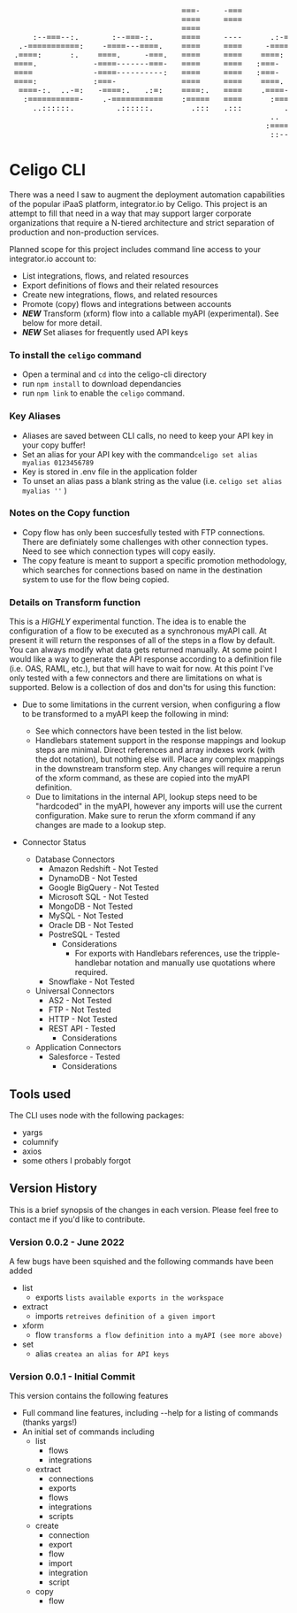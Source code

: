 
<pre>                                                                                          
                                     ===-     -===                                        
                                     ====     ====                                        
                                     ====                                                 
     :--===--:.       :--===-:.      ====     ----      .:-===--..---.      .:---.--:     
  .-===========:    -====---====.    ====     ====     -=============.    :=====-.====-.  
 .====:      :.    ====.     -===.   ====     ====    ====:     :====.   -===:     .-===: 
 ====.            -====-------===-   ====     ====   :===-       -===.  :===         .=== 
 ====             -====----------:   ====     ====   :===-       -===.  -==-          ===.
 ====:            :===-              ====     ====    ====.      ====.  .=--         .=== 
  ====-:.  ..-=:   -====:.   .:=:    ====:.   ====    .====-:::-=====.   .===-.    .--:-. 
   :===========-    .-===========    :=====   ====      :=======--===.    .-==========-   
     ..::::::.         .::::::.        .:::   .:::         ...   -===.       .:---::.     
                                                        ..     .-===-                     
                                                       :===========:                      
                                                        ::------:.                        
</pre>                                                                                          


# Celigo CLI 

There was a need I saw to augment the deployment automation capabilities of the popular iPaaS platform, integrator.io by Celigo.  This project is an attempt to fill that need in a way that may support larger corporate organizations that require a N-tiered architecture and strict separation of production and non-production services.

Planned scope for this project includes command line access to your integrator.io account to:
- List integrations, flows, and related resources
- Export definitions of flows and their related resources
- Create new integrations, flows, and related resources
- Promote (copy) flows and integrations between accounts
- ***NEW*** Transform (xform) flow into a callable myAPI (experimental).  See below for more detail.
- ***NEW*** Set aliases for frequently used API keys

### To install the `celigo` command
- Open a terminal and `cd` into the celigo-cli directory
- run `npm install` to download dependancies
- run `npm link` to enable the `celigo` command.

### Key Aliases
- Aliases are saved between CLI calls, no need to keep your API key in your copy buffer!
- Set an alias for your API key with the command`celigo set alias myalias 0123456789`
- Key is stored in .env file in the application folder
- To unset an alias pass a blank string as the value (i.e. `celigo set alias myalias ''` )


### Notes on the Copy function

- Copy flow has only been succesfully tested with FTP connections.  There are definiately some challenges with other connection types.  Need to see which connection types will copy easily.
- The copy feature is meant to support a specific promotion methodology, which searches for connections based on name in the destination system to use for the flow being copied.

### Details on Transform function

This is a *HIGHLY* experimental function.  The idea is to enable the configuration of a flow to be executed as a synchronous myAPI call. At present it will return the responses of all of the steps in a flow by default.  You can always modify what data gets returned manually.  At some point I would like a way to generate the API response according to a definition file (i.e. OAS, RAML, etc.), but that will have to wait for now.  At this point I've only tested with a few connectors and there are limitations on what is supported.  Below is a collection of dos and don'ts for using this function:

- Due to some limitations in the current version, when configuring a flow to be transformed to a myAPI keep the following in mind:
  - See which connectors have been tested in the list below.
  - Handlebars statement support in the response mappings and lookup steps are minimal.  Direct references and array indexes work (with the dot notation), but nothing else will. Place any complex mappings in the downstream transform step. Any changes will require a rerun of the xform command, as these are copied into the myAPI definition.
  - Due to limitations in the internal API, lookup steps need to be "hardcoded" in the myAPI, however any imports will use the current configuration.  Make sure to rerun the xform command if any changes are made to a lookup step.
  
- Connector Status
  - Database Connectors
    - Amazon Redshift - Not Tested
    - DynamoDB - Not Tested
    - Google BigQuery - Not Tested
    - Microsoft SQL - Not Tested
    - MongoDB - Not Tested
    - MySQL - Not Tested
    - Oracle DB - Not Tested
    - PostreSQL - Tested
      - Considerations
        - For exports with Handlebars references, use the tripple-handlebar notation and manually use quotations where required.
    - Snowflake - Not Tested
  - Universal Connectors
    - AS2 - Not Tested
    - FTP - Not Tested
    - HTTP - Not Tested
    - REST API - Tested
      - Considerations
  - Application Connectors
    - Salesforce - Tested
      - Considerations


## Tools used

The CLI uses node with the following packages:
- yargs
- columnify
- axios
- some others I probably forgot

## Version History
This is a brief synopsis of the changes in each version.  Please feel free to contact me if you'd like to contribute.

### Version 0.0.2 - June 2022
A few bugs have been squished and the following commands have been added
  - list
    - exports `lists available exports in the workspace`
  - extract
    - imports `retreives definition of a given import`
  - xform
    - flow `transforms a flow definition into a myAPI (see more above)`
  - set
    - alias `createa an alias for API keys`

### Version 0.0.1 - Initial Commit
This version contains the following features
- Full command line features, including --help for a listing of commands (thanks yargs!)
- An initial set of commands including
  - list
    - flows
    - integrations
  - extract
    - connections
    - exports
    - flows
    - integrations
    - scripts
  - create
    - connection
    - export
    - flow
    - import
    - integration
    - script
  - copy
    - flow




